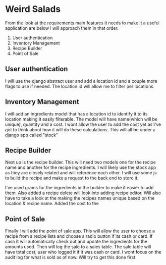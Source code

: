# Weird Salads

From the look at the requirements main features it needs to make it a useful application are below I will approach them in that order. 


1. User authentication
2. Inventory Management 
3. Recipe Builder
4. Point of Sale 


## User authentication

I will use the django abstract user and add a location id and a couple more flags to use if needed. The location id will allow me to filter per locations. 

## Inventory Management 

I will add an ingredients model that has a location id to identify it to its location making it easily filterable. The model will have name(which will be unique), quantity and a cost. I wont allow the user to add the cost yet as I've got to think about how it will do these calculations. This will all be under a django app called "stock"

## Recipe Builder

Next up is the recipe builder. This will need two models one for the recipe name and another for the recipe ingredients. I will likely use the stock app as they are closely related and will reference each other. I will use some js to build the recipe and make a request to the back end to store it. 

I've used grams for the ingredients in the builder to make it easier to add them. Also added a recipe delete will look into adding recipe editor. Will also have to take a look at the making the recipes names unique based on the location & recipe name. Added the cost to the 


## Point of Sale 

Finally I will add the point of sale app. This will allow the user to choose a recipe from a recipe lists and choose a radio button if its cash or card. If cash it will automatically check out and update the ingredients for the amounts used. Then will log the sale to a sales table. The sale table will have total cost, user who logged it if it was cash or card. I wont focus on the audit log for what is sold as of now. Will try to get this done first 
